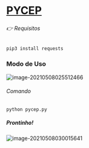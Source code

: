 # <u>PYCEP</u>

###### :point_right: Requisitos

<!--Instale a biblioteca abaixo-->

`pip3 install requests`



<h3>Modo de Uso</h3>

<!--Basta executar o arquivo principal com o interpretador do Python 3x, referenciado pelo ponto vermelho na imagem abaixo.-->

![image-20210508025512466](C:\Users\Matheus\AppData\Roaming\Typora\typora-user-images\image-20210508025512466.png)

<h6>Comando</h6>

`python pycep.py`



<h5>Prontinho!</h5>

![image-20210508030015641](C:\Users\Matheus\AppData\Roaming\Typora\typora-user-images\image-20210508030015641.png)